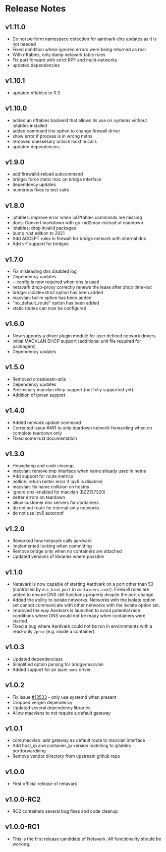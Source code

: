 # Release Notes

## v1.11.0

* Do not perform namespace detection for aardvark-dns updates as it is not needed
* Fixed condition where ignored errors were being returned as real
* With nftables, only dump netavark table rules
* Fix port forward with strict RPF and multi-networks
* updated dependencies

## v1.10.1

* updated nftables to 0.3

## v1.10.0

* added an nftables backend that allows its use on systems without iptables installed
* added command line option to change firewall driver
* show error if process is in wrong netns
* removed unessesary unlock lockfile calls
* updated dependencies

## v1.9.0

* add firewalld-reload subcommand
* bridge: force static mac on bridge interface
* dependency updates
* numerous fixes to test suite

## v1.8.0

* iptables: improve error when ip6?tables commands are missing
* docs: Convert markdown with go-md2man instead of mandown
* iptables: drop invalid packages
* bump rust edition to 2021
* Add ACCEPT rules in firewall for bridge network with internal dns
* Add vrf support for bridges

## v1.7.0

* Fix misleading dns disabled log
* Dependency updates
* --config is now required when dns is used
* netavark dhcp-proxy correctly renews the lease after dhcp time-out
* bridge: isolate=strict option has been added
* macvlan: bclim option has been added
* "no_default_route" option has been added
* static routes can now be configured

## v1.6.0

* Now supports a driver plugin module for user defined network drivers
* Initial MACVLAN DHCP support (additional unit file required for packagers)
* Dependency updates

## v1.5.0

* Removed crossbeam-utils
* Dependency updates
* Preliminary macvlan dhcp support (not fully supported yet)
* Addition of ipvlan support

## v1.4.0

* Added network update command
* Corrected issue #491 to only teardown network forwarding when on complete teardown only
* Fixed some rust documentation

## v1.3.0

* Housekeep and code cleanup
* macvlan: remove tmp interface when name already used in netns
* Add support for route metrics
* netlink: return better error if ipv6 is disabled
* macvlan: fix name collision on hostns
* Ignore dns-enabled for macvlan (BZ2137320)
* better errors on teardown
* allow customer dns servers for containers
* do not set route for internal-only networks
* do not use ipv6 autoconf

## v1.2.0

* Reworked how netavark calls aardvark
* Implemented locking when committing
* Remove bridge only when no containers are attached
* Updated versions of libraries where possible

## v1.1.0

* Netavark is now capable of starting Aardvark on a port other than 53 (controlled by `dns_bind_port`
  in `containers.conf`). Firewall rules are added to ensure DNS still functions properly despite the port change.
* Added the ability to isolate networks. Networks with the isolate option set cannot communicate with other networks
  with the isolate option set.
* Improved the way Aardvark is launched to avoid potential race conditions where DNS would not be ready when containers
  were started.
* Fixed a bug where Aardvark could not be run in environments with a read-only `/proc` (e.g. inside a container).

## v1.0.3

* Updated dependenciess
* Simplified option parsing for bridge/macvlan
* Added support for an ipam `none` driver

## v1.0.2

* Fix issue [#13533](https://github.com/containers/podman/issues/13533) - only use systemd when present
* Dropped vergen dependency
* Updated several dependency libraries
* Allow macvlans to not require a default gateway

## v1.0.1

* core,macvlan: add gateway as default route to macvlan interface
* Add host_ip and container_ip version matching to iptables portforwardinhg
* Remove vendor directory from upstream github repo

## v1.0.0

* First official release of netavark

## v1.0.0-RC2

* RC2 containers several bug fixes and code cleanup

## v1.0.0-RC1

* This is the first release candidate of Netavark. All functionality should be working.
